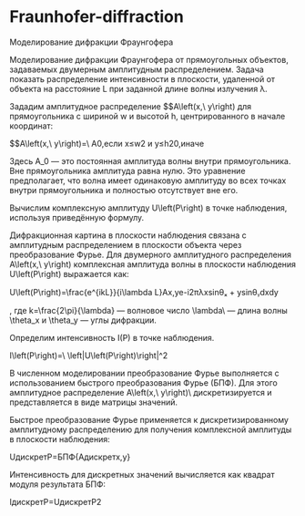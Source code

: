 # Fraunhofer-diffraction
Моделирование дифракции Фраунгофера

Моделирование дифракции Фраунгофера от прямоугольных объектов, задаваемых
двумерным амплитудным распределением. Задача показать распределение интенсивности
в плоскости, удаленной от объекта на расстояние L при заданной длине волны излучения λ.


Зададим амплитудное распределение $$A\left(x,\ y\right) для прямоугольника с шириной w и высотой h, центрированного в начале координат:


$$A\left(x,\ y\right)=\ A0,если x≤w2 и y≤h20,иначе

Здесь A_0 — это постоянная амплитуда волны внутри прямоугольника. Вне прямоугольника амплитуда равна нулю. Это уравнение предполагает, что волна имеет одинаковую амплитуду во всех точках внутри прямоугольника и полностью отсутствует вне его.

Вычислим комплексную амплитуду U\left(P\right) в точке наблюдения, используя приведённую формулу. 

Дифракционная картина в плоскости наблюдения связана с амплитудным распределением в плоскости объекта через преобразование Фурье. Для двумерного амплитудного распределения A\left(x,\ y\right) комплексная амплитуда волны в плоскости наблюдения U\left(P\right) выражается как:


U\left(P\right)=\frac{e^{ikL}}{i\lambda L}Ax,ye-i2πλxsinθₓ + ysinθᵧdxdy


, где 
k=\frac{2\pi}{\lambda}  — волновое число 
\lambda\ — длина волны
 \theta_x  и \theta_y — углы дифракции.

Определим интенсивность I(P) в точке наблюдения.

I\left(P\right)=\ \left|U\left(P\right)\right|^2

В численном моделировании преобразование Фурье выполняется с использованием быстрого преобразования Фурье (БПФ). Для этого амплитудное распределение A\left(x,\ y\right)\ дискретизируется и представляется в виде матрицы значений.

Быстрое преобразование Фурье применяется к дискретизированному амплитудному распределению для получения комплексной амплитуды в плоскости наблюдения:


UдискретP=БПФ{Aдискретx,y}


Интенсивность для дискретных значений вычисляется как квадрат модуля результата БПФ:

IдискретP=UдискретP2

